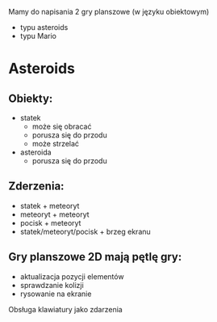 Mamy do napisania 2 gry planszowe (w języku obiektowym)

- typu asteroids
- typu Mario

# Asteroids
## Obiekty: 
- statek
    - może się obracać
    - porusza się do przodu
    - może strzelać
- asteroida
    - porusza się do przodu

## Zderzenia:
- statek + meteoryt
- meteoryt + meteoryt
- pocisk + meteoryt
- statek/meteoryt/pocisk + brzeg ekranu

## Gry planszowe 2D mają pętlę gry:
- aktualizacja pozycji elementów
- sprawdzanie kolizji
- rysowanie na ekranie

Obsługa klawiatury jako zdarzenia

